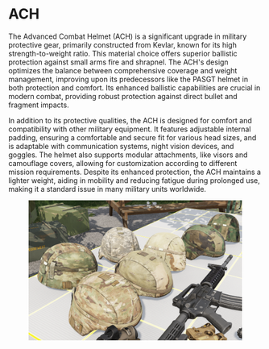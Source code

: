 # ACH

The Advanced Combat Helmet (ACH) is a significant upgrade in military protective gear, primarily constructed from Kevlar, known for its high strength-to-weight ratio. This material choice offers superior ballistic protection against small arms fire and shrapnel. The ACH's design optimizes the balance between comprehensive coverage and weight management, improving upon its predecessors like the PASGT helmet in both protection and comfort. Its enhanced ballistic capabilities are crucial in modern combat, providing robust protection against direct bullet and fragment impacts.

In addition to its protective qualities, the ACH is designed for comfort and compatibility with other military equipment. It features adjustable internal padding, ensuring a comfortable and secure fit for various head sizes, and is adaptable with communication systems, night vision devices, and goggles. The helmet also supports modular attachments, like visors and camouflage covers, allowing for customization according to different mission requirements. Despite its enhanced protection, the ACH maintains a lighter weight, aiding in mobility and reducing fatigue during prolonged use, making it a standard issue in many military units worldwide.

<figure><img src="../../../../../.gitbook/assets/image.png" alt=""><figcaption></figcaption></figure>
